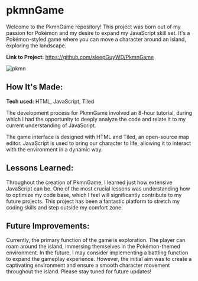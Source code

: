 # pkmnGame
Welcome to the PkmnGame repository! This project was born out of my passion for Pokémon and my desire to expand my JavaScript skill set. It's a Pokémon-styled game where you can move a character around an island, exploring the landscape.

**Link to Project:** https://github.com/sleepGuyWD/PkmnGame

![pkmn](https://media3.giphy.com/media/xJbJWJmc6mekpEJiEx/giphy.gif)

## How It's Made:
**Tech used:** HTML, JavaScript, Tiled

The development process for PkmnGame involved an 8-hour tutorial, during which I had the opportunity to deeply analyze the code and relate it to my current understanding of JavaScript.

The game interface is designed with HTML and Tiled, an open-source map editor. JavaScript is used to bring our character to life, allowing it to interact with the environment in a dynamic way.

## Lessons Learned:
Throughout the creation of PkmnGame, I learned just how extensive JavaScript can be. One of the most crucial lessons was understanding how to optimize my code base, which I feel will significantly contribute to my future projects. This project has been a fantastic platform to stretch my coding skills and step outside my comfort zone.

## Future Improvements:
Currently, the primary function of the game is exploration. The player can roam around the island, immersing themselves in the Pokémon-themed environment. In the future, I may consider implementing a battling function to expand the gameplay experience. However, the initial aim was to create a captivating environment and ensure a smooth character movement throughout the island. Please stay tuned for future updates!

